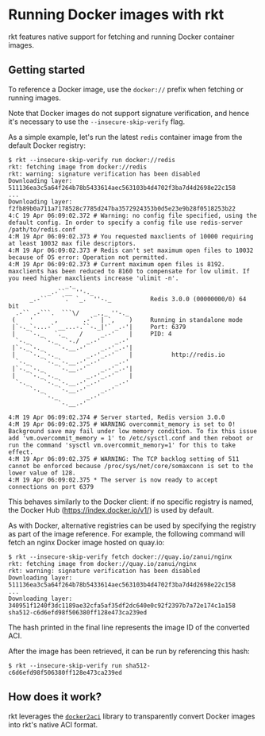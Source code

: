 # Running Docker images with rkt

rkt features native support for fetching and running Docker container images.

## Getting started

To reference a Docker image, use the `docker://` prefix when fetching or running images.

Note that Docker images do not support signature verification, and hence it's necessary to use the `--insecure-skip-verify` flag.

As a simple example, let's run the latest `redis` container image from the default Docker registry:

```
$ rkt --insecure-skip-verify run docker://redis
rkt: fetching image from docker://redis
rkt: warning: signature verification has been disabled
Downloading layer: 511136ea3c5a64f264b78b5433614aec563103b4d4702f3ba7d4d2698e22c158
...
Downloading layer: f2fb89b0a711a7178528c7785d247ba3572924353b0d5e23e9b28f0518253b22
4:C 19 Apr 06:09:02.372 # Warning: no config file specified, using the default config. In order to specify a config file use redis-server /path/to/redis.conf
4:M 19 Apr 06:09:02.373 # You requested maxclients of 10000 requiring at least 10032 max file descriptors.
4:M 19 Apr 06:09:02.373 # Redis can't set maximum open files to 10032 because of OS error: Operation not permitted.
4:M 19 Apr 06:09:02.373 # Current maximum open files is 8192. maxclients has been reduced to 8160 to compensate for low ulimit. If you need higher maxclients increase 'ulimit -n'.
                _._
           _.-``__ ''-._
      _.-``    `.  `_.  ''-._           Redis 3.0.0 (00000000/0) 64 bit
  .-`` .-```.  ```\/    _.,_ ''-._
 (    '      ,       .-`  | `,    )     Running in standalone mode
 |`-._`-...-` __...-.``-._|'` _.-'|     Port: 6379
 |    `-._   `._    /     _.-'    |     PID: 4
  `-._    `-._  `-./  _.-'    _.-'
 |`-._`-._    `-.__.-'    _.-'_.-'|
 |    `-._`-._        _.-'_.-'    |           http://redis.io
  `-._    `-._`-.__.-'_.-'    _.-'
 |`-._`-._    `-.__.-'    _.-'_.-'|
 |    `-._`-._        _.-'_.-'    |
  `-._    `-._`-.__.-'_.-'    _.-'
      `-._    `-.__.-'    _.-'
          `-._        _.-'
              `-.__.-'

4:M 19 Apr 06:09:02.374 # Server started, Redis version 3.0.0
4:M 19 Apr 06:09:02.375 # WARNING overcommit_memory is set to 0! Background save may fail under low memory condition. To fix this issue add 'vm.overcommit_memory = 1' to /etc/sysctl.conf and then reboot or run the command 'sysctl vm.overcommit_memory=1' for this to take effect.
4:M 19 Apr 06:09:02.375 # WARNING: The TCP backlog setting of 511 cannot be enforced because /proc/sys/net/core/somaxconn is set to the lower value of 128.
4:M 19 Apr 06:09:02.375 * The server is now ready to accept connections on port 6379
```

This behaves similarly to the Docker client: if no specific registry is named, the Docker Hub (https://index.docker.io/v1/) is used by default.

As with Docker, alternative registries can be used by specifying the registry as part of the image reference.
For example, the following command will fetch an nginx Docker image hosted on quay.io:

```
$ rkt --insecure-skip-verify fetch docker://quay.io/zanui/nginx
rkt: fetching image from docker://quay.io/zanui/nginx
rkt: warning: signature verification has been disabled
Downloading layer: 511136ea3c5a64f264b78b5433614aec563103b4d4702f3ba7d4d2698e22c158
...
Downloading layer: 340951f1240f3dc1189ae32cfa5af35df2dc640e0c92f2397b7a72e174c1a158
sha512-c6d6efd98f506380ff128e473ca239ed
```

The hash printed in the final line represents the image ID of the converted ACI.

After the image has been retrieved, it can be run by referencing this hash:

```
$ rkt --insecure-skip-verify run sha512-c6d6efd98f506380ff128e473ca239ed
```

## How does it work?

rkt leverages the [`docker2aci`](https://github.com/appc/docker2aci) library to transparently convert Docker images into rkt's native ACI format.

